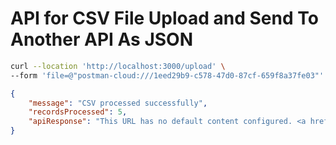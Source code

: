 # API for CSV File Upload and Send To Another API As JSON

```bash
curl --location 'http://localhost:3000/upload' \
--form 'file=@"postman-cloud:///1eed29b9-c578-47d0-87cf-659f8a37fe03"'
```

```json
{
    "message": "CSV processed successfully",
    "recordsProcessed": 5,
    "apiResponse": "This URL has no default content configured. <a href=\"https://webhook.site/#!/view/ae427173-4eb8-4ed8-94cd-26f45c6dde4f\">View in Webhook.site</a>."
}
```